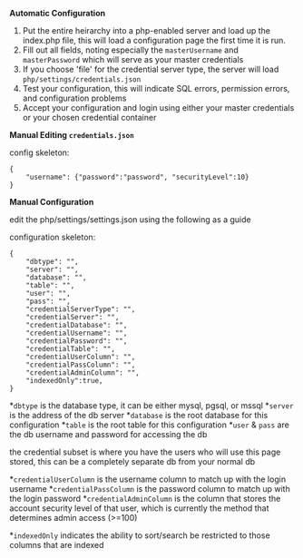**Automatic Configuration**

1. Put the entire heirarchy into a php-enabled server and load up the index.php file, this will load a configuration page the first time it is run.
2. Fill out all fields, noting especially the `masterUsername` and `masterPassword` which will serve as your master credentials
3. If you choose 'file' for the credential server type, the server will load `php/settings/credentials.json`
4. Test your configuration, this will indicate SQL errors, permission errors, and configuration problems
5. Accept your configuration and login using either your master credentials or your chosen credential container


**Manual Editing `credentials.json`**

config skeleton:

	{
		"username": {"password":"password", "securityLevel":10}
	}


**Manual Configuration**

edit the php/settings/settings.json using the following as a guide

configuration skeleton:

	{
		"dbtype": "",
		"server": "",
		"database": "",
		"table": "",
		"user": "",
		"pass": "",
		"credentialServerType": "",
		"credentialServer": "",
		"credentialDatabase": "",
		"credentialUsername": "",
		"credentialPassword": "",
		"credentialTable": "",
		"credentialUserColumn": "",
		"credentialPassColumn": "",
		"credentialAdminColumn": "",
		"indexedOnly":true,
	}
	
*`dbtype` is the database type, it can be either mysql, pgsql, or mssql
*`server` is the address of the db server
*`database` is the root database for this configuration
*`table` is the root table for this configuration
*`user` & `pass` are the db username and password for accessing the db

the credential subset is where you have the users who will use this page stored, this can be a completely separate db from your normal db

*`credentialUserColumn` is the username column to match up with the login username
*`credentialPassColumn` is the password column to match up with the login password
*`credentialAdminColumn` is the column that stores the account security level of that user, which is currently the method that determines admin access (>=100)

*`indexedOnly` indicates the ability to sort/search be restricted to those columns that are indexed


